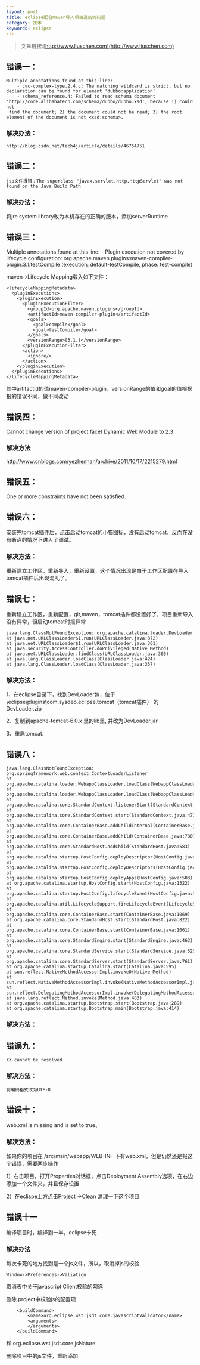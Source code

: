 ```yaml
---
layout: post
title: eclipse配合maven导入项目遇到的问题
category: 技术
keywords: eclipse
---
```


>文章链接:[http://www.liuschen.com](http://www.liuschen.com)

## 错误一：

	Multiple annotations found at this line:
		- cvc-complex-type.2.4.c: The matching wildcard is strict, but no declaration can be found for element 'dubbo:application'.
		- schema_reference.4: Failed to read schema document 'http://code.alibabatech.com/schema/dubbo/dubbo.xsd', because 1) could not 
	 find the document; 2) the document could not be read; 3) the root element of the document is not <xsd:schema>.

### 解决办法：

	http://blog.csdn.net/tech4j/article/details/46754751

## 错误二：

 	jsp文件报错：The superclass "javax.servlet.http.HttpServlet" was not found on the Java Build Path

### 解决办法：

将jre system library改为本机存在的正确的版本，添加serverRuntime

## 错误三：

 Multiple annotations found at this line:
	- Plugin execution not covered by lifecycle configuration: org.apache.maven.plugins:maven-compiler-plugin:3.1:testCompile (execution: 
	 default-testCompile, phase: test-compile)


maven->Lifecycle Mapping载入如下文件：

	<lifecycleMappingMetadata>
	  <pluginExecutions>
	    <pluginExecution>
	      <pluginExecutionFilter>
	        <groupId>org.apache.maven.plugins</groupId>
	        <artifactId>maven-compiler-plugin</artifactId>
	        <goals>
	          <goal>compile</goal>
	          <goal>testCompile</goal>
	        </goals>
	        <versionRange>[3.1,)</versionRange>
	      </pluginExecutionFilter>
	      <action>
	        <ignore/>
	      </action>
	    </pluginExecution>
	  </pluginExecutions>
	</lifecycleMappingMetadata>

其中artifactId的值maven-compiler-plugin，versionRange的值和goal的值根据报的错误不同，做不同改动

## 错误四：

Cannot change version of project facet Dynamic Web Module to 2.3

### 解决方法

http://www.cnblogs.com/yezhenhan/archive/2011/10/17/2215279.html


## 错误五：

One or more constraints have not been satisfied.

## 错误六：

安装完tomcat插件后，点击启动tomcat的小猫图标，没有启动tomcat，反而在没有断点的情况下进入了调试。

### 解决方法：

重新建立工作区，重新导入，重新设置，这个情况出现是由于工作区配置在导入tomcat插件后出现混乱了。


## 错误七：

重新建立工作区，重新配置，git,maven，tomcat插件都设置好了，项目重新导入没有异常，但启动tomcat时报异常

	java.lang.ClassNotFoundException: org.apache.catalina.loader.DevLoader
	at java.net.URLClassLoader$1.run(URLClassLoader.java:372)
	at java.net.URLClassLoader$1.run(URLClassLoader.java:361)
	at java.security.AccessController.doPrivileged(Native Method)
	at java.net.URLClassLoader.findClass(URLClassLoader.java:360)
	at java.lang.ClassLoader.loadClass(ClassLoader.java:424)
	at java.lang.ClassLoader.loadClass(ClassLoader.java:357)

### 解决方法：

1、在eclipse目录下，找到DevLoader包，位于\eclipse\plugins\com.sysdeo.eclipse.tomcat（tomcat插件） 的DevLoader.zip

2、复制到apache-tomcat-6.0.x 里的lib里, 并改为DevLoader.jar

3、重启tomcat.

## 错误八：

	java.lang.ClassNotFoundException: org.springframework.web.context.ContextLoaderListener
	at org.apache.catalina.loader.WebappClassLoader.loadClass(WebappClassLoader.java:1698)
	at org.apache.catalina.loader.WebappClassLoader.loadClass(WebappClassLoader.java:1544)
	at org.apache.catalina.core.StandardContext.listenerStart(StandardContext.java:4219)
	at org.apache.catalina.core.StandardContext.start(StandardContext.java:4779)
	at org.apache.catalina.core.ContainerBase.addChildInternal(ContainerBase.java:803)
	at org.apache.catalina.core.ContainerBase.addChild(ContainerBase.java:780)
	at org.apache.catalina.core.StandardHost.addChild(StandardHost.java:583)
	at org.apache.catalina.startup.HostConfig.deployDescriptor(HostConfig.java:676)
	at org.apache.catalina.startup.HostConfig.deployDescriptors(HostConfig.java:602)
	at org.apache.catalina.startup.HostConfig.deployApps(HostConfig.java:503)
	at org.apache.catalina.startup.HostConfig.start(HostConfig.java:1322)
	at org.apache.catalina.startup.HostConfig.lifecycleEvent(HostConfig.java:325)
	at org.apache.catalina.util.LifecycleSupport.fireLifecycleEvent(LifecycleSupport.java:142)
	at org.apache.catalina.core.ContainerBase.start(ContainerBase.java:1069)
	at org.apache.catalina.core.StandardHost.start(StandardHost.java:822)
	at org.apache.catalina.core.ContainerBase.start(ContainerBase.java:1061)
	at org.apache.catalina.core.StandardEngine.start(StandardEngine.java:463)
	at org.apache.catalina.core.StandardService.start(StandardService.java:525)
	at org.apache.catalina.core.StandardServer.start(StandardServer.java:761)
	at org.apache.catalina.startup.Catalina.start(Catalina.java:595)
	at sun.reflect.NativeMethodAccessorImpl.invoke0(Native Method)
	at sun.reflect.NativeMethodAccessorImpl.invoke(NativeMethodAccessorImpl.java:62)
	at sun.reflect.DelegatingMethodAccessorImpl.invoke(DelegatingMethodAccessorImpl.java:43)
	at java.lang.reflect.Method.invoke(Method.java:483)
	at org.apache.catalina.startup.Bootstrap.start(Bootstrap.java:289)
	at org.apache.catalina.startup.Bootstrap.main(Bootstrap.java:414)


### 解决方法：




## 错误九：

	XX cannot be resolved

### 解决方法：

	将编码格式改为UTF-8

## 错误十：

web.xml is missing and <failOnMissingWebXml> is set to true、

### 解决方法：

如果你的项目在 /src/main/webapp/WEB-INF 下有web.xml，但是仍然还是报这个错误，需要两步操作

1）右击项目，打开Properties对话框，点击Deployment Assembly选项，在右边添加一个文件夹，并且保存设置

2）在eclispe上方点击Project ->Clean 清理一下这个项目


## 错误十一

编译项目时，编译到一半，eclipse卡死

### 解决办法

每次卡死的地方找到是一个js文件，所以，取消掉js的校验

	Window->Preferences->Valiation

取消表中关于javascript Client校验的勾选

删除.project中校验js的配置项


		<buildCommand>
			<name>org.eclipse.wst.jsdt.core.javascriptValidator</name>
			<arguments>
			</arguments>
		</buildCommand>

和
		<nature>org.eclipse.wst.jsdt.core.jsNature</nature>

删除项目中的js文件，重新添加